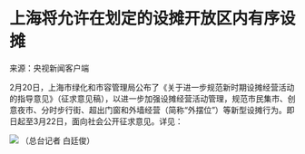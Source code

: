 # 上海将允许在划定的设摊开放区内有序设摊

来源：央视新闻客户端​​​​​​​

2月20日，上海市绿化和市容管理局公布了《关于进一步规范新时期设摊经营活动的指导意见》（征求意见稿），以进一步加强设摊经营活动管理，规范市民集市、创意夜市、分时步行街、超出门窗和外墙经营（简称“外摆位”）等新型设摊行为。即日起至3月22日，面向社会公开征求意见。详见：

![](https://inews.gtimg.com/newsapp_match/0/15678889995/0)
（总台记者 白廷俊）

